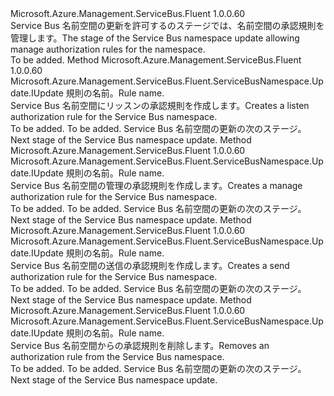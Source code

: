 <Type Name="IWithAuthorizationRule" FullName="Microsoft.Azure.Management.ServiceBus.Fluent.ServiceBusNamespace.Update.IWithAuthorizationRule">
  <TypeSignature Language="C#" Value="public interface IWithAuthorizationRule" />
  <TypeSignature Language="ILAsm" Value=".class public interface auto ansi abstract IWithAuthorizationRule" />
  <TypeSignature Language="DocId" Value="T:Microsoft.Azure.Management.ServiceBus.Fluent.ServiceBusNamespace.Update.IWithAuthorizationRule" />
  <TypeSignature Language="VB.NET" Value="Public Interface IWithAuthorizationRule" />
  <TypeSignature Language="F#" Value="type IWithAuthorizationRule = interface" />
  <AssemblyInfo>
    <AssemblyName>Microsoft.Azure.Management.ServiceBus.Fluent</AssemblyName>
    <AssemblyVersion>1.0.0.60</AssemblyVersion>
  </AssemblyInfo>
  <Interfaces />
  <Docs>
    <summary>
            <span data-ttu-id="f0ec7-101">Service Bus 名前空間の更新を許可するのステージでは、名前空間の承認規則を管理します。</span><span class="sxs-lookup"><span data-stu-id="f0ec7-101">The stage of the Service Bus namespace update allowing manage authorization rules for the namespace.</span></span>
            </summary>
    <remarks>To be added.</remarks>
  </Docs>
  <Members>
    <Member MemberName="WithNewListenRule">
      <MemberSignature Language="C#" Value="public Microsoft.Azure.Management.ServiceBus.Fluent.ServiceBusNamespace.Update.IUpdate WithNewListenRule (string name);" />
      <MemberSignature Language="ILAsm" Value=".method public hidebysig newslot virtual instance class Microsoft.Azure.Management.ServiceBus.Fluent.ServiceBusNamespace.Update.IUpdate WithNewListenRule(string name) cil managed" />
      <MemberSignature Language="DocId" Value="M:Microsoft.Azure.Management.ServiceBus.Fluent.ServiceBusNamespace.Update.IWithAuthorizationRule.WithNewListenRule(System.String)" />
      <MemberSignature Language="VB.NET" Value="Public Function WithNewListenRule (name As String) As IUpdate" />
      <MemberSignature Language="F#" Value="abstract member WithNewListenRule : string -&gt; Microsoft.Azure.Management.ServiceBus.Fluent.ServiceBusNamespace.Update.IUpdate" Usage="iWithAuthorizationRule.WithNewListenRule name" />
      <MemberType>Method</MemberType>
      <AssemblyInfo>
        <AssemblyName>Microsoft.Azure.Management.ServiceBus.Fluent</AssemblyName>
        <AssemblyVersion>1.0.0.60</AssemblyVersion>
      </AssemblyInfo>
      <ReturnValue>
        <ReturnType>Microsoft.Azure.Management.ServiceBus.Fluent.ServiceBusNamespace.Update.IUpdate</ReturnType>
      </ReturnValue>
      <Parameters>
        <Parameter Name="name" Type="System.String" />
      </Parameters>
      <Docs>
        <param name="name"><span data-ttu-id="f0ec7-102">規則の名前。</span><span class="sxs-lookup"><span data-stu-id="f0ec7-102">Rule name.</span></span></param>
        <summary>
            <span data-ttu-id="f0ec7-103">Service Bus 名前空間にリッスンの承認規則を作成します。</span><span class="sxs-lookup"><span data-stu-id="f0ec7-103">Creates a listen authorization rule for the Service Bus namespace.</span></span>
            </summary>
        <returns>To be added.</returns>
        <remarks>To be added.</remarks>
        <return><span data-ttu-id="f0ec7-104">Service Bus 名前空間の更新の次のステージ。</span><span class="sxs-lookup"><span data-stu-id="f0ec7-104">Next stage of the Service Bus namespace update.</span></span></return>
      </Docs>
    </Member>
    <Member MemberName="WithNewManageRule">
      <MemberSignature Language="C#" Value="public Microsoft.Azure.Management.ServiceBus.Fluent.ServiceBusNamespace.Update.IUpdate WithNewManageRule (string name);" />
      <MemberSignature Language="ILAsm" Value=".method public hidebysig newslot virtual instance class Microsoft.Azure.Management.ServiceBus.Fluent.ServiceBusNamespace.Update.IUpdate WithNewManageRule(string name) cil managed" />
      <MemberSignature Language="DocId" Value="M:Microsoft.Azure.Management.ServiceBus.Fluent.ServiceBusNamespace.Update.IWithAuthorizationRule.WithNewManageRule(System.String)" />
      <MemberSignature Language="VB.NET" Value="Public Function WithNewManageRule (name As String) As IUpdate" />
      <MemberSignature Language="F#" Value="abstract member WithNewManageRule : string -&gt; Microsoft.Azure.Management.ServiceBus.Fluent.ServiceBusNamespace.Update.IUpdate" Usage="iWithAuthorizationRule.WithNewManageRule name" />
      <MemberType>Method</MemberType>
      <AssemblyInfo>
        <AssemblyName>Microsoft.Azure.Management.ServiceBus.Fluent</AssemblyName>
        <AssemblyVersion>1.0.0.60</AssemblyVersion>
      </AssemblyInfo>
      <ReturnValue>
        <ReturnType>Microsoft.Azure.Management.ServiceBus.Fluent.ServiceBusNamespace.Update.IUpdate</ReturnType>
      </ReturnValue>
      <Parameters>
        <Parameter Name="name" Type="System.String" />
      </Parameters>
      <Docs>
        <param name="name"><span data-ttu-id="f0ec7-105">規則の名前。</span><span class="sxs-lookup"><span data-stu-id="f0ec7-105">Rule name.</span></span></param>
        <summary>
            <span data-ttu-id="f0ec7-106">Service Bus 名前空間の管理の承認規則を作成します。</span><span class="sxs-lookup"><span data-stu-id="f0ec7-106">Creates a manage authorization rule for the Service Bus namespace.</span></span>
            </summary>
        <returns>To be added.</returns>
        <remarks>To be added.</remarks>
        <return><span data-ttu-id="f0ec7-107">Service Bus 名前空間の更新の次のステージ。</span><span class="sxs-lookup"><span data-stu-id="f0ec7-107">Next stage of the Service Bus namespace update.</span></span></return>
      </Docs>
    </Member>
    <Member MemberName="WithNewSendRule">
      <MemberSignature Language="C#" Value="public Microsoft.Azure.Management.ServiceBus.Fluent.ServiceBusNamespace.Update.IUpdate WithNewSendRule (string name);" />
      <MemberSignature Language="ILAsm" Value=".method public hidebysig newslot virtual instance class Microsoft.Azure.Management.ServiceBus.Fluent.ServiceBusNamespace.Update.IUpdate WithNewSendRule(string name) cil managed" />
      <MemberSignature Language="DocId" Value="M:Microsoft.Azure.Management.ServiceBus.Fluent.ServiceBusNamespace.Update.IWithAuthorizationRule.WithNewSendRule(System.String)" />
      <MemberSignature Language="VB.NET" Value="Public Function WithNewSendRule (name As String) As IUpdate" />
      <MemberSignature Language="F#" Value="abstract member WithNewSendRule : string -&gt; Microsoft.Azure.Management.ServiceBus.Fluent.ServiceBusNamespace.Update.IUpdate" Usage="iWithAuthorizationRule.WithNewSendRule name" />
      <MemberType>Method</MemberType>
      <AssemblyInfo>
        <AssemblyName>Microsoft.Azure.Management.ServiceBus.Fluent</AssemblyName>
        <AssemblyVersion>1.0.0.60</AssemblyVersion>
      </AssemblyInfo>
      <ReturnValue>
        <ReturnType>Microsoft.Azure.Management.ServiceBus.Fluent.ServiceBusNamespace.Update.IUpdate</ReturnType>
      </ReturnValue>
      <Parameters>
        <Parameter Name="name" Type="System.String" />
      </Parameters>
      <Docs>
        <param name="name"><span data-ttu-id="f0ec7-108">規則の名前。</span><span class="sxs-lookup"><span data-stu-id="f0ec7-108">Rule name.</span></span></param>
        <summary>
            <span data-ttu-id="f0ec7-109">Service Bus 名前空間の送信の承認規則を作成します。</span><span class="sxs-lookup"><span data-stu-id="f0ec7-109">Creates a send authorization rule for the Service Bus namespace.</span></span>
            </summary>
        <returns>To be added.</returns>
        <remarks>To be added.</remarks>
        <return><span data-ttu-id="f0ec7-110">Service Bus 名前空間の更新の次のステージ。</span><span class="sxs-lookup"><span data-stu-id="f0ec7-110">Next stage of the Service Bus namespace update.</span></span></return>
      </Docs>
    </Member>
    <Member MemberName="WithoutAuthorizationRule">
      <MemberSignature Language="C#" Value="public Microsoft.Azure.Management.ServiceBus.Fluent.ServiceBusNamespace.Update.IUpdate WithoutAuthorizationRule (string name);" />
      <MemberSignature Language="ILAsm" Value=".method public hidebysig newslot virtual instance class Microsoft.Azure.Management.ServiceBus.Fluent.ServiceBusNamespace.Update.IUpdate WithoutAuthorizationRule(string name) cil managed" />
      <MemberSignature Language="DocId" Value="M:Microsoft.Azure.Management.ServiceBus.Fluent.ServiceBusNamespace.Update.IWithAuthorizationRule.WithoutAuthorizationRule(System.String)" />
      <MemberSignature Language="VB.NET" Value="Public Function WithoutAuthorizationRule (name As String) As IUpdate" />
      <MemberSignature Language="F#" Value="abstract member WithoutAuthorizationRule : string -&gt; Microsoft.Azure.Management.ServiceBus.Fluent.ServiceBusNamespace.Update.IUpdate" Usage="iWithAuthorizationRule.WithoutAuthorizationRule name" />
      <MemberType>Method</MemberType>
      <AssemblyInfo>
        <AssemblyName>Microsoft.Azure.Management.ServiceBus.Fluent</AssemblyName>
        <AssemblyVersion>1.0.0.60</AssemblyVersion>
      </AssemblyInfo>
      <ReturnValue>
        <ReturnType>Microsoft.Azure.Management.ServiceBus.Fluent.ServiceBusNamespace.Update.IUpdate</ReturnType>
      </ReturnValue>
      <Parameters>
        <Parameter Name="name" Type="System.String" />
      </Parameters>
      <Docs>
        <param name="name"><span data-ttu-id="f0ec7-111">規則の名前。</span><span class="sxs-lookup"><span data-stu-id="f0ec7-111">Rule name.</span></span></param>
        <summary>
            <span data-ttu-id="f0ec7-112">Service Bus 名前空間からの承認規則を削除します。</span><span class="sxs-lookup"><span data-stu-id="f0ec7-112">Removes an authorization rule from the Service Bus namespace.</span></span>
            </summary>
        <returns>To be added.</returns>
        <remarks>To be added.</remarks>
        <return><span data-ttu-id="f0ec7-113">Service Bus 名前空間の更新の次のステージ。</span><span class="sxs-lookup"><span data-stu-id="f0ec7-113">Next stage of the Service Bus namespace update.</span></span></return>
      </Docs>
    </Member>
  </Members>
</Type>